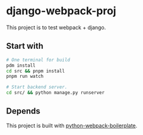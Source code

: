# django-webpack-proj

This project is to test webpack + django.

## Start with

```bash
# One terminal for build
pdm install
cd src && pnpm install
pnpm run watch

# Start backend server.
cd src/ && python manage.py runserver
```

## Depends

This project is built with [python-webpack-boilerplate](https://github.com/AccordBox/python-webpack-boilerplate).
